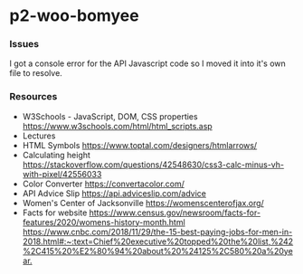 # p2-woo-bomyee

### Issues
I got a console error for the API Javascript code so I moved it into it's own file to resolve.

### Resources
* W3Schools - JavaScript, DOM, CSS properties <https://www.w3schools.com/html/html_scripts.asp>
* Lectures
* HTML Symbols <https://www.toptal.com/designers/htmlarrows/>
* Calculating height <https://stackoverflow.com/questions/42548630/css3-calc-minus-vh-with-pixel/42556033>
* Color Converter <https://convertacolor.com/>
* API Advice Slip <https://api.adviceslip.com/advice>
* Women's Center of Jacksonville <https://womenscenterofjax.org/>
* Facts for website <https://www.census.gov/newsroom/facts-for-features/2020/womens-history-month.html> <https://www.cnbc.com/2018/11/29/the-15-best-paying-jobs-for-men-in-2018.html#:~:text=Chief%20executive%20topped%20the%20list,%242%2C415%20%E2%80%94%20about%20%24125%2C580%20a%20year.> 
